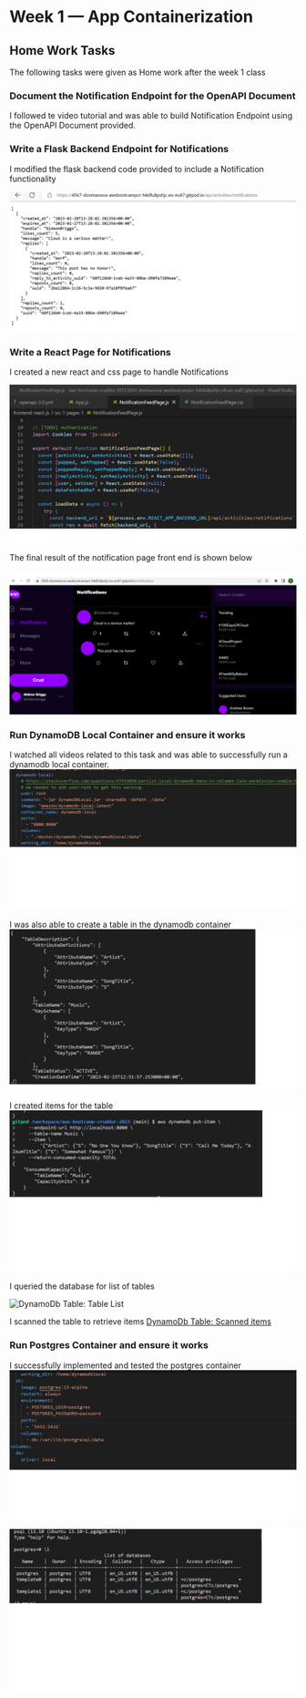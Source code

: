 # Week 1 — App Containerization


## Home Work Tasks
The following tasks were given as Home work after the week 1 class

### Document the Notification Endpoint for the OpenAPI Document
I followed te video tutorial and was able to build Notification Endpoint using the OpenAPI Document provided.



### Write a Flask Backend Endpoint for Notifications
I modified the flask backend code provided to include a Notification functionality

![Conceptual Architectural Diagram](assets/notification_endpoint.png)

### Write a React Page for Notifications
I created a new react and css page to handle Notifications

![React Notification Page](assets/react-notification-page.png)

The final result of the notification page front end is shown below

![React Notification Page](assets/Notifications-frontend.png)

### Run DynamoDB Local Container and ensure it works
I watched all videos related to this task and was able to successfully run a dynamodb local container.
![DynamoDb Code](assets/dynamodb.png)

I was also able to create a table in the dynamodb container
![DynamoDb Table Screenshot](assets/dynamodb-create-table.png)

I created items for the table
![DynamoDb Table with items](assets/dynamodb-create-item.png)


I queried the database for list of tables

![DynamoDb Table: Table List](assets/dynamodb-list-item.png)

I scanned the table to retrieve items
[DynamoDb Table: Scanned items](assets/dynamodb-scan-table.png)


### Run Postgres Container and ensure it works
I successfully implemented and tested the postgres container
![Postgres DB Code](assets/postgres.png)

![Postgres DB: Test](assets/postgres-db-test.png)
